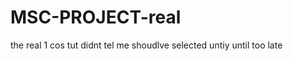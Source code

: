 MSC-PROJECT-real
================

the real 1 cos tut didnt tel me shoudlve selected untiy until too late
